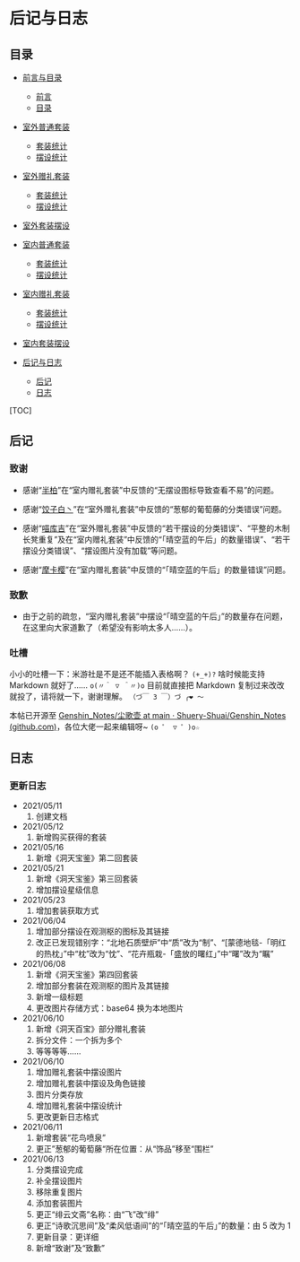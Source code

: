 # 后记与日志

## 目录

- [前言与目录](前言与目录.md)

  - [前言](前言与目录.md#前言)
  - [目录](前言与目录.md#目录)

- [室外普通套装](室外普通套装.md)

  - [套装统计](室外普通套装.md#套装统计)
  - [摆设统计](室外普通套装.md#摆设统计)

- [室外赠礼套装](室外赠礼套装.md)

  - [套装统计](室外赠礼套装.md#套装统计)
  - [摆设统计](室外赠礼套装.md#摆设统计)

- [室外套装摆设](室外套装摆设.md)

- [室内普通套装](室内普通套装.md)

  - [套装统计](室内普通套装.md#套装统计)
  - [摆设统计](室内普通套装.md#摆设统计)

- [室内赠礼套装](室内赠礼套装.md)

  - [套装统计](室内赠礼套装.md#套装统计)
  - [摆设统计](室内赠礼套装.md#摆设统计)

- [室内套装摆设](室内套装摆设.md)

- [后记与日志](后记与日志.md)

  - [后记](后记与日志.md#后记)
  - [日志](后记与日志.md#日志)

[TOC]

## 后记

### 致谢

- 感谢“[半柏](https://bbs.mihoyo.com/ys/accountCenter/postList?id=186995007)”在“室内赠礼套装”中反馈的“无摆设图标导致查看不易”的问题。

- 感谢“[饺子白丶](https://bbs.mihoyo.com/ys/accountCenter/postList?id=185280949)”在“室外赠礼套装”中反馈的“葱郁的葡萄藤的分类错误”问题。

- 感谢“[喵库吉](https://bbs.mihoyo.com/ys/accountCenter/postList?id=259402503)”在“室外赠礼套装”中反馈的“若干摆设的分类错误”、“平整的木制长凳重复”及在“室内赠礼套装”中反馈的“「晴空蓝的午后」的数量错误”、“若干摆设分类错误”、“摆设图片没有加载”等问题。

- 感谢“[摩卡樱](https://bbs.mihoyo.com/ys/accountCenter/postList?id=73956489)”在“室内赠礼套装”中反馈的“「晴空蓝的午后」的数量错误”问题。

### 致歉

- 由于之前的疏忽，“室内赠礼套装”中摆设“「晴空蓝的午后」”的数量存在问题，在这里向大家道歉了（希望没有影响太多人……）。

### 吐槽

小小的吐槽一下：米游社是不是还不能插入表格啊？ `(+_+)?` 啥时候能支持 Markdown 就好了…… `o(〃＾ ▽ ＾〃)o` 目前就直接把 Markdown 复制过来改改就投了，请将就一下，谢谢理解。
`（づ￣ 3 ￣）づ ╭❤ ～`

本帖已开源至 [Genshin_Notes/尘歌壶 at main · Shuery-Shuai/Genshin_Notes (github.com)](https://github.com/Shuery-Shuai/Genshin_Notes/tree/main/%E5%B0%98%E6%AD%8C%E5%A3%B6)，各位大佬一起来编辑呀~
`(o ゜ ▽ ゜)o☆`

## 日志

### 更新日志

- 2021/05/11
  1. 创建文档
- 2021/05/12
  1. 新增购买获得的套装
- 2021/05/16
  1. 新增《洞天宝鉴》第二回套装
- 2021/05/21
  1. 新增《洞天宝鉴》第三回套装
  2. 增加摆设星级信息
- 2021/05/23
  1. 增加套装获取方式
- 2021/06/04
  1. 增加部分摆设在观测枢的图标及其链接
  2. 改正已发现错别字：“北地石质壁炉”中“质”改为“制”、“[蒙德地毯-「明红的热枕」”中“枕”改为“忱”、“花卉瓶栽-「盛放的曙红」”中“曙”改为“瞩”
- 2021/06/08
  1. 新增《洞天宝鉴》第四回套装
  2. 增加部分套装在观测枢的图片及其链接
  3. 新增一级标题
  4. 更改图片存储方式：base64 换为本地图片
- 2021/06/10
  1. 新增《洞天百宝》部分赠礼套装
  2. 拆分文件：一个拆为多个
  3. 等等等等……
- 2021/06/10
  1. 增加赠礼套装中摆设图片
  2. 增加赠礼套装中摆设及角色链接
  3. 图片分类存放
  4. 增加赠礼套装中摆设统计
  5. 更改更新日志格式
- 2021/06/11
  1. 新增套装“花鸟喷泉”
  2. 更正”葱郁的葡萄藤“所在位置：从“饰品”移至“围栏”
- 2021/06/13
  1. 分类摆设完成
  2. 补全摆设图片
  3. 移除重复图片
  4. 添加套装图片
  5. 更正“绯云文斋”名称：由“飞”改“绯”
  6. 更正“诗歌沉思间”及“柔风低语间”的“「晴空蓝的午后」”的数量：由 5 改为 1
  7. 更新目录：更详细
  8. 新增“致谢”及“致歉”
